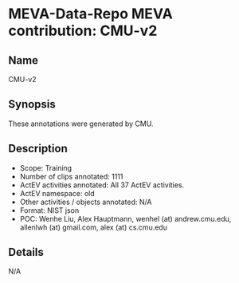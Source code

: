 # MEVA-Data-Repo MEVA contribution: CMU-v2

## Name

CMU-v2

## Synopsis

These annotations were generated by CMU.

## Description

* Scope: Training
* Number of clips annotated: 1111
* ActEV activities annotated: All 37 ActEV activities.
* ActEV namespace: old
* Other activities / objects annotated: N/A
* Format: NIST json
* POC: Wenhe Liu, Alex Hauptmann, wenhel (at) andrew.cmu.edu, allenlwh (at) gmail.com, alex (at) cs.cmu.edu

## Details

N/A
